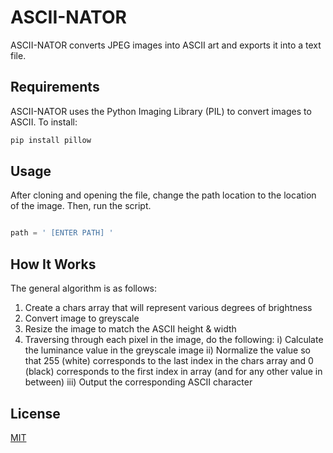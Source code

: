 # ASCII-NATOR

ASCII-NATOR converts JPEG images into ASCII art and exports it into a text file.

## Requirements

ASCII-NATOR uses the Python Imaging Library (PIL) to convert images to ASCII. To install:

```bash
pip install pillow
```

## Usage

After cloning and opening the file, change the path location to the location of the image. Then, run the script.

```python

path = ' [ENTER PATH] '

```

## How It Works
The general algorithm is as follows:
  1) Create a chars array that will represent various degrees of brightness
  2) Convert image to greyscale
  3) Resize the image to match the ASCII height & width
  4) Traversing through each pixel in the image, do the following:
    i) Calculate the luminance value in the greyscale image
    ii) Normalize the value so that 255 (white) corresponds to the last index in
       the chars array and 0 (black) corresponds to the first index in array (and for
       any other value in between)
    iii) Output the corresponding ASCII character

## License
[MIT](https://choosealicense.com/licenses/mit/)
